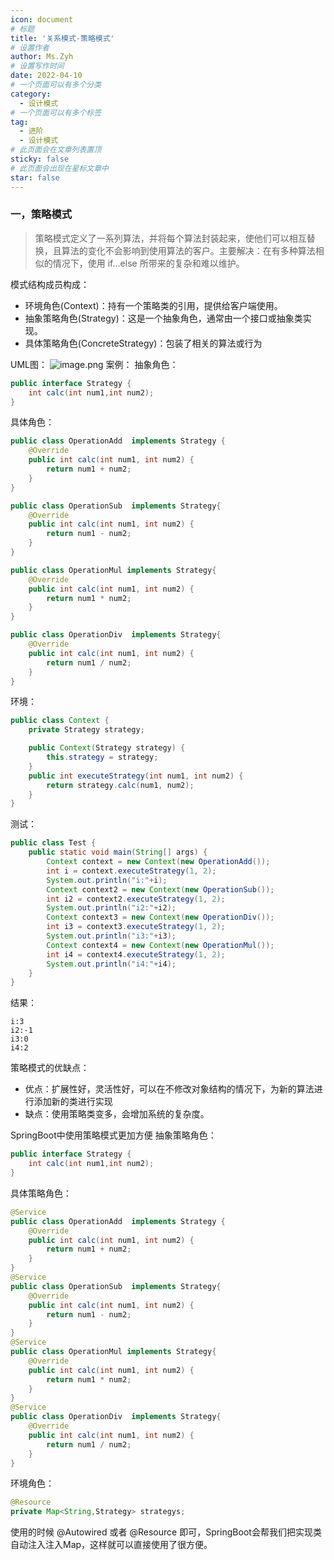 ```yaml
---
icon: document
# 标题
title: '关系模式-策略模式'
# 设置作者
author: Ms.Zyh
# 设置写作时间
date: 2022-04-10
# 一个页面可以有多个分类
category:
  - 设计模式
# 一个页面可以有多个标签
tag:
  - 进阶
  - 设计模式
# 此页面会在文章列表置顶
sticky: false
# 此页面会出现在星标文章中
star: false
---
```


### 一，策略模式
> 策略模式定义了一系列算法，并将每个算法封装起来，使他们可以相互替换，且算法的变化不会影响到使用算法的客户。主要解决：在有多种算法相似的情况下，使用 if...else 所带来的复杂和难以维护。

模式结构成员构成：
- 环境角色(Context)：持有一个策略类的引用，提供给客户端使用。
- 抽象策略角色(Strategy)：这是一个抽象角色，通常由一个接口或抽象类实现。
- 具体策略角色(ConcreteStrategy)：包装了相关的算法或行为

UML图：
![image.png](http://img.zouyh.top/article-img/20240917135142399.png)
案例：
抽象角色：
```java
public interface Strategy {
    int calc(int num1,int num2);
}
```
具体角色：
```java
public class OperationAdd  implements Strategy {
    @Override
    public int calc(int num1, int num2) {
        return num1 + num2;
    }
}

public class OperationSub  implements Strategy{
    @Override
    public int calc(int num1, int num2) {
        return num1 - num2;
    }
}

public class OperationMul implements Strategy{
    @Override
    public int calc(int num1, int num2) {
        return num1 * num2;
    }
}

public class OperationDiv  implements Strategy{
    @Override
    public int calc(int num1, int num2) {
        return num1 / num2;
    }
}

```
环境：
```java
public class Context {
    private Strategy strategy;

    public Context(Strategy strategy) {
        this.strategy = strategy;
    }
    public int executeStrategy(int num1, int num2) {
        return strategy.calc(num1, num2);
    }
}

```
测试：
```java
public class Test {
    public static void main(String[] args) {
        Context context = new Context(new OperationAdd());
        int i = context.executeStrategy(1, 2);
        System.out.println("i:"+i);
        Context context2 = new Context(new OperationSub());
        int i2 = context2.executeStrategy(1, 2);
        System.out.println("i2:"+i2);
        Context context3 = new Context(new OperationDiv());
        int i3 = context3.executeStrategy(1, 2);
        System.out.println("i3:"+i3);
        Context context4 = new Context(new OperationMul());
        int i4 = context4.executeStrategy(1, 2);
        System.out.println("i4:"+i4);
    }
}
```
结果：
```
i:3
i2:-1
i3:0
i4:2
```
策略模式的优缺点：
- 优点：扩展性好，灵活性好，可以在不修改对象结构的情况下，为新的算法进行添加新的类进行实现
- 缺点：使用策略类变多，会增加系统的复杂度。

SpringBoot中使用策略模式更加方便
抽象策略角色：
```java
public interface Strategy {
    int calc(int num1,int num2);
}
```
具体策略角色：
```java
@Service
public class OperationAdd  implements Strategy {
    @Override
    public int calc(int num1, int num2) {
        return num1 + num2;
    }
}
@Service
public class OperationSub  implements Strategy{
    @Override
    public int calc(int num1, int num2) {
        return num1 - num2;
    }
}
@Service
public class OperationMul implements Strategy{
    @Override
    public int calc(int num1, int num2) {
        return num1 * num2;
    }
}
@Service
public class OperationDiv  implements Strategy{
    @Override
    public int calc(int num1, int num2) {
        return num1 / num2;
    }
}
```
环境角色：
```java
@Resource
private Map<String,Strategy> strategys;
```
使用的时候 @Autowired 或者 @Resource 即可，SpringBoot会帮我们把实现类自动注入注入Map，这样就可以直接使用了很方便。
